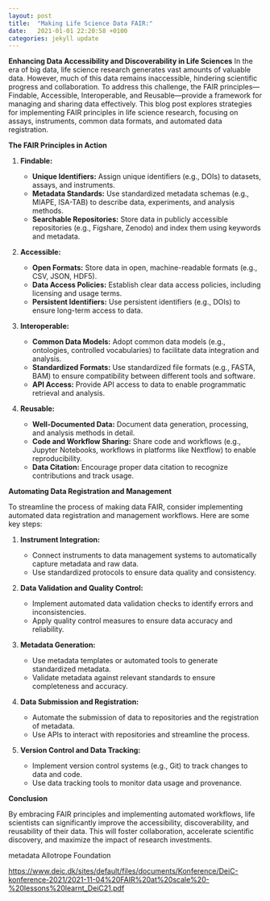 ```yaml
---
layout: post
title:  "Making Life Science Data FAIR:"
date:   2021-01-01 22:20:58 +0100
categories: jekyll update
---
```




**Enhancing Data Accessibility and Discoverability in Life Sciences**
In the era of big data, life science research generates vast amounts of valuable data. However, much of this data remains inaccessible, hindering scientific progress and collaboration. To address this challenge, the FAIR principles—Findable, Accessible, Interoperable, and Reusable—provide a framework for managing and sharing data effectively. This blog post explores strategies for implementing FAIR principles in life science research, focusing on assays, instruments, common data formats, and automated data registration.

**The FAIR Principles in Action**

1. **Findable:**
   * **Unique Identifiers:** Assign unique identifiers (e.g., DOIs) to datasets, assays, and instruments.
   * **Metadata Standards:** Use standardized metadata schemas (e.g., MIAPE, ISA-TAB) to describe data, experiments, and analysis methods.
   * **Searchable Repositories:** Store data in publicly accessible repositories (e.g., Figshare, Zenodo) and index them using keywords and metadata.

2. **Accessible:**
   * **Open Formats:** Store data in open, machine-readable formats (e.g., CSV, JSON, HDF5).
   * **Data Access Policies:** Establish clear data access policies, including licensing and usage terms.
   * **Persistent Identifiers:** Use persistent identifiers (e.g., DOIs) to ensure long-term access to data.

3. **Interoperable:**
   * **Common Data Models:** Adopt common data models (e.g., ontologies, controlled vocabularies) to facilitate data integration and analysis.
   * **Standardized Formats:** Use standardized file formats (e.g., FASTA, BAM) to ensure compatibility between different tools and software.
   * **API Access:** Provide API access to data to enable programmatic retrieval and analysis.

4. **Reusable:**
   * **Well-Documented Data:** Document data generation, processing, and analysis methods in detail.
   * **Code and Workflow Sharing:** Share code and workflows (e.g., Jupyter Notebooks, workflows in platforms like Nextflow) to enable reproducibility.
   * **Data Citation:** Encourage proper data citation to recognize contributions and track usage.

**Automating Data Registration and Management**

To streamline the process of making data FAIR, consider implementing automated data registration and management workflows. Here are some key steps:

1. **Instrument Integration:**
   * Connect instruments to data management systems to automatically capture metadata and raw data.
   * Use standardized protocols to ensure data quality and consistency.

2. **Data Validation and Quality Control:**
   * Implement automated data validation checks to identify errors and inconsistencies.
   * Apply quality control measures to ensure data accuracy and reliability.

3. **Metadata Generation:**
   * Use metadata templates or automated tools to generate standardized metadata.
   * Validate metadata against relevant standards to ensure completeness and accuracy.

4. **Data Submission and Registration:**
   * Automate the submission of data to repositories and the registration of metadata.
   * Use APIs to interact with repositories and streamline the process.

5. **Version Control and Data Tracking:**
   * Implement version control systems (e.g., Git) to track changes to data and code.
   * Use data tracking tools to monitor data usage and provenance.

**Conclusion**

By embracing FAIR principles and implementing automated workflows, life scientists can significantly improve the accessibility, discoverability, and reusability of their data. This will foster collaboration, accelerate scientific discovery, and maximize the impact of research investments.

metadata Allotrope Foundation

https://www.deic.dk/sites/default/files/documents/Konference/DeiC-konference-2021/2021-11-04%20FAIR%20at%20scale%20-%20lessons%20learnt_DeiC21.pdf
